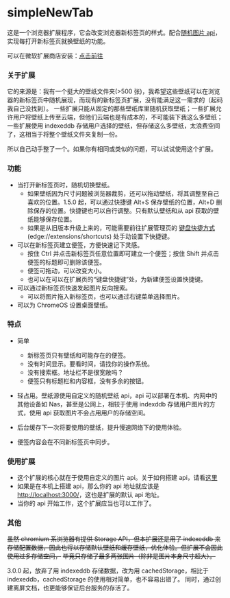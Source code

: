 # simpleNewTab

这是一个浏览器扩展程序，它会改变浏览器新标签页的样式。配合[随机图片 api](https://github.com/yige233/randomPic)，实现每打开新标签页就换壁纸的功能。

可以在微软扩展商店安装：[点击前往](https://microsoftedge.microsoft.com/addons/detail/%E7%AE%80%E5%8D%95%E6%96%B0%E6%A0%87%E7%AD%BE%E9%A1%B5/bddinabncgldjjidbajkahmihejnkjlc)

### 关于扩展

它的来源是：我有一个挺大的壁纸文件夹(>500 张)，我希望这些壁纸可以在浏览器的新标签页中随机展现，而现有的新标签页扩展，没有能满足这一需求的（起码我自己没找到）。
一些扩展只能从固定的那些壁纸库里随机获取壁纸；一些扩展允许用户将壁纸上传至云端，但他们云端也是有成本的，不可能装下我这么多壁纸；
一些扩展使用 indexeddb 存储用户选择的壁纸，但存储这么多壁纸，太浪费空间了，这相当于将整个壁纸文件夹复制一份。

所以自己动手整了一个。如果你有相同或类似的问题，可以试试使用这个扩展。

### 功能

- 当打开新标签页时，随机切换壁纸。
  - 如果壁纸因为尺寸问题被浏览器裁剪，还可以拖动壁纸，将其调整至自己喜欢的位置。1.5.0 起，可以通过快捷键 Alt+S 保存壁纸的位置，Alt+D 删除保存的位置。快捷键也可以自行调整。只有默认壁纸和从 api 获取的壁纸能够保存位置。
  - 如果是从旧版本升级上来的，可能需要前往扩展管理页的 [键盘快捷方式](edge://extensions/shortcuts)(edge://extensions/shortcuts) 处手动设置下快捷键。
- 可以在新标签页建立便签，方便快速记下灵感。
  - 按住 Ctrl 并点击新标签页任意位置即可建立一个便签；按住 Shift 并点击便签的标题即可删除该便签。
  - 便签可拖动，可以改变大小。
  - 也可以在可以在扩展页的“键盘快捷键”处，为新建便签设置快捷键。
- 可以通过新标签页快速发起图片反向搜索。
  - 可以将图片拖入新标签页，也可以通过右键菜单选择图片。
- 可以为 ChromeOS 设置桌面壁纸。

### 特点

- 简单
  - 新标签页只有壁纸和可能存在的便签。
  - 没有时间显示。要看时间，请找你的操作系统。
  - 没有搜索框。地址栏不是很宽敞吗？
  - 便签只有标题栏和内容框，没有多余的按钮。
- 轻占用。壁纸源使用自定义的随机壁纸 api，api 可以部署在本机、内网中的其他设备如 Nas，甚至是公网上，相较于使用 indexddb 存储用户图片的方式，使用 api 获取图片不会占用用户的存储空间。
- 后台缓存下一次将要使用的壁纸，提升慢速网络下的使用体验。

- 便签内容会在不同新标签页中同步。

### 使用扩展

- 这个扩展的核心就在于使用自定义的图片 api。关于如何搭建 api，请看[这里](https://github.com/yige233/randomPic)
- 如果是在本机上搭建 api，那么你的 api 地址就应该是[http://localhost:3000/](http://localhost:3000/)，这也是扩展的默认 api 地址。
- 当你的 api 开始工作，这个扩展应当也可以工作了。

### 其他

~~虽然 chromium 系浏览器有提供 Storage API，但本扩展还是用了 indexeddb 来存储配置数据，因此也得以存储默认壁纸和缓存壁纸，优化体验。但扩展不会因此使用过多存储空间，~~
~~毕竟只存储了最多两张图片（除非是图片本身尺寸超大）。~~

3.0.0 起，放弃了用 indexeddb 存储数据，改为用 cachedStorage，相比于 indexeddb，cachedStorage 的使用相对简单，也不容易出错了。
同时，通过创建离屏文档，也更能够保证后台服务的存活了。
